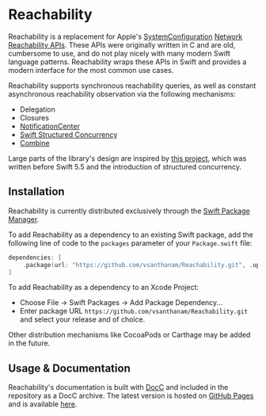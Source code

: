 # Reachability

Reachability is a replacement for Apple's [SystemConfiguration](https://developer.apple.com/documentation/systemconfiguration) [Network Reachability APIs](https://developer.apple.com/documentation/systemconfiguration/scnetworkreachability?language=swift). These APIs were originally written in C and are old, cumbersome to use, and do not play nicely with many modern Swift language patterns. Reachability wraps these APIs in Swift and provides a modern interface for the most common use cases.

Reachability supports synchronous reachability queries, as well as constant asynchronous reachability observation via the following mechanisms:

* Delegation
* Closures
* [NotificationCenter](https://developer.apple.com/documentation/foundation/notificationcenter)
* [Swift Structured Concurrency](https://docs.swift.org/swift-book/LanguageGuide/Concurrency.html)
* [Combine](https://developer.apple.com/documentation/combine)

Large parts of the library's design are inspired by [this project](https://github.com/ashleymills/Reachability.swift), which was written before Swift 5.5 and the introduction of structured concurrency.

## Installation

Reachability is currently distributed exclusively through the [Swift Package Manager](https://www.swift.org/package-manager/). 

To add Reachability as a dependency to an existing Swift package, add the following line of code to the `packages` parameter of your `Package.swift` file:

```swift
dependencies: [
    .package(url: "https://github.com/vsanthanam/Reachability.git", .upToNextMajor(from: "1.0.0"))
]
```

To add Reachability as a dependency to an Xcode Project: 

- Choose File -> Swift Packages -> Add Package Dependency...
- Enter package URL `https://github.com/vsanthanam/Reachability.git` and select your release and of choice.

Other distribution mechanisms like CocoaPods or Carthage may be added in the future.

## Usage & Documentation

Reachability's documentation is built with [DocC](https://developer.apple.com/documentation/docc) and included in the repository as a DocC archive. The latest version is hosted on [GitHub Pages](https://pages.github.com) and is available [here](https://vsanthanam.github.io/Reachability/docs/documentation/reachability).
